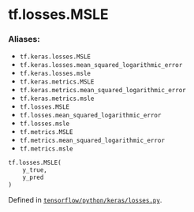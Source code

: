 <div itemscope itemtype="http://developers.google.com/ReferenceObject">
<meta itemprop="name" content="tf.losses.MSLE" />
<meta itemprop="path" content="Stable" />
</div>

# tf.losses.MSLE

### Aliases:

* `tf.keras.losses.MSLE`
* `tf.keras.losses.mean_squared_logarithmic_error`
* `tf.keras.losses.msle`
* `tf.keras.metrics.MSLE`
* `tf.keras.metrics.mean_squared_logarithmic_error`
* `tf.keras.metrics.msle`
* `tf.losses.MSLE`
* `tf.losses.mean_squared_logarithmic_error`
* `tf.losses.msle`
* `tf.metrics.MSLE`
* `tf.metrics.mean_squared_logarithmic_error`
* `tf.metrics.msle`

``` python
tf.losses.MSLE(
    y_true,
    y_pred
)
```



Defined in [`tensorflow/python/keras/losses.py`](/code/stable/tensorflow/python/keras/losses.py).

